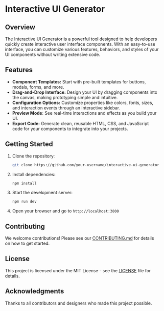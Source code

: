 # Interactive UI Generator

## Overview
The Interactive UI Generator is a powerful tool designed to help developers quickly create interactive user interface components. With an easy-to-use interface, you can customize various features, behaviors, and styles of your UI components without writing extensive code.

## Features
- **Component Templates:** Start with pre-built templates for buttons, modals, forms, and more.
- **Drag-and-Drop Interface:** Design your UI by dragging components into the canvas, making prototyping simple and intuitive.
- **Configuration Options:** Customize properties like colors, fonts, sizes, and interaction events through an interactive sidebar.
- **Preview Mode:** See real-time interactions and effects as you build your UI.
- **Export Code:** Generate clean, reusable HTML, CSS, and JavaScript code for your components to integrate into your projects.

## Getting Started
1. Clone the repository:
   ```bash
   git clone https://github.com/your-username/interactive-ui-generator.git
   ```
2. Install dependencies:
   ```bash
   npm install
   ```
3. Start the development server:
   ```bash
   npm run dev
   ```
4. Open your browser and go to `http://localhost:3000`

## Contributing
We welcome contributions! Please see our [CONTRIBUTING.md](CONTRIBUTING.md) for details on how to get started.

## License
This project is licensed under the MIT License - see the [LICENSE](LICENSE) file for details.

## Acknowledgments
Thanks to all contributors and designers who made this project possible.
